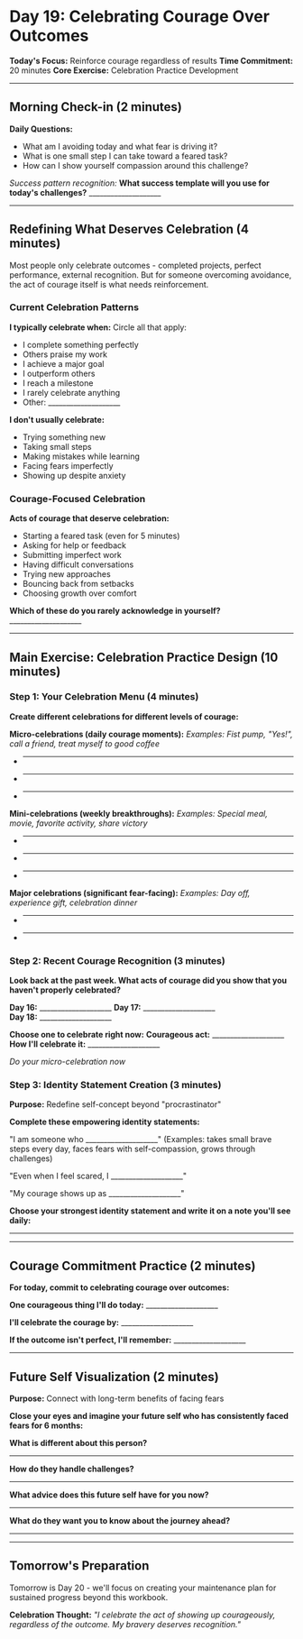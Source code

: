 # Day 19: Celebrating Courage Over Outcomes

**Today's Focus:** Reinforce courage regardless of results
**Time Commitment:** 20 minutes
**Core Exercise:** Celebration Practice Development

---

## Morning Check-in (2 minutes)

**Daily Questions:**
- What am I avoiding today and what fear is driving it?
- What is one small step I can take toward a feared task?
- How can I show yourself compassion around this challenge?

*Success pattern recognition:*
**What success template will you use for today's challenges?** ____________________

---

## Redefining What Deserves Celebration (4 minutes)

Most people only celebrate outcomes - completed projects, perfect performance, external recognition. But for someone overcoming avoidance, the act of courage itself is what needs reinforcement.

### Current Celebration Patterns

**I typically celebrate when:**
Circle all that apply:
- I complete something perfectly
- Others praise my work
- I achieve a major goal
- I outperform others
- I reach a milestone
- I rarely celebrate anything
- Other: ____________________

**I don't usually celebrate:**
- Trying something new
- Taking small steps
- Making mistakes while learning
- Facing fears imperfectly
- Showing up despite anxiety

### Courage-Focused Celebration

**Acts of courage that deserve celebration:**
- Starting a feared task (even for 5 minutes)
- Asking for help or feedback
- Submitting imperfect work
- Having difficult conversations
- Trying new approaches
- Bouncing back from setbacks
- Choosing growth over comfort

**Which of these do you rarely acknowledge in yourself?** ____________________

---

## Main Exercise: Celebration Practice Design (10 minutes)

### Step 1: Your Celebration Menu (4 minutes)

**Create different celebrations for different levels of courage:**

**Micro-celebrations (daily courage moments):**
*Examples: Fist pump, "Yes!", call a friend, treat myself to good coffee*
- ____________________
- ____________________
- ____________________

**Mini-celebrations (weekly breakthroughs):**
*Examples: Special meal, movie, favorite activity, share victory*
- ____________________
- ____________________
- ____________________

**Major celebrations (significant fear-facing):**
*Examples: Day off, experience gift, celebration dinner*
- ____________________
- ____________________

### Step 2: Recent Courage Recognition (3 minutes)

**Look back at the past week. What acts of courage did you show that you haven't properly celebrated?**

**Day 16:** ____________________
**Day 17:** ____________________  
**Day 18:** ____________________

**Choose one to celebrate right now:**
**Courageous act:** ____________________
**How I'll celebrate it:** ____________________

*Do your micro-celebration now*

### Step 3: Identity Statement Creation (3 minutes)

**Purpose:** Redefine self-concept beyond "procrastinator"

**Complete these empowering identity statements:**

"I am someone who ____________________"
(Examples: takes small brave steps every day, faces fears with self-compassion, grows through challenges)

"Even when I feel scared, I ____________________"

"My courage shows up as ____________________"

**Choose your strongest identity statement and write it on a note you'll see daily:**
____________________

---

## Courage Commitment Practice (2 minutes)

**For today, commit to celebrating courage over outcomes:**

**One courageous thing I'll do today:** ____________________

**I'll celebrate the courage by:** ____________________

**If the outcome isn't perfect, I'll remember:** ____________________

---

## Future Self Visualization (2 minutes)

**Purpose:** Connect with long-term benefits of facing fears

**Close your eyes and imagine your future self who has consistently faced fears for 6 months:**

**What is different about this person?**
____________________

**How do they handle challenges?**
____________________

**What advice does this future self have for you now?**
____________________

**What do they want you to know about the journey ahead?**
____________________

---

## Tomorrow's Preparation
Tomorrow is Day 20 - we'll focus on creating your maintenance plan for sustained progress beyond this workbook.

**Celebration Thought:**
*"I celebrate the act of showing up courageously, regardless of the outcome. My bravery deserves recognition."*